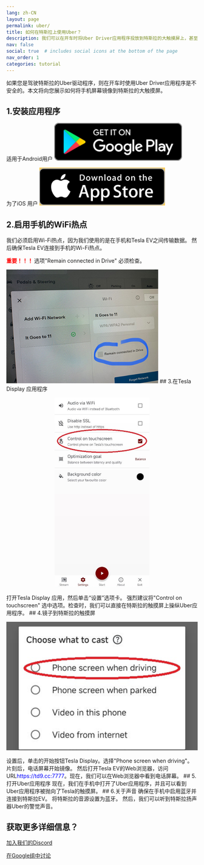 ```yaml
---
lang: zh-CN
layout: page
permalink: uber/
title: 如何在特斯拉上使用Uber？
description: 我们可以在开车时将Uber Driver应用程序投放到特斯拉的大触摸屏上，甚至可以直接在Tesla的触摸屏上操纵Uber应用程序。
nav: false
social: true  # includes social icons at the bottom of the page
nav_order: 1
categories: tutorial
---
```


如果您是驾驶特斯拉的Uber驱动程序，则在开车时使用Uber Driver应用程序是不安全的。本文将向您展示如何将手机屏幕镜像到特斯拉的大触摸屏。

## 1.安装应用程序
适用于Android用户
<a id ="googleplay" href ="https://play.google.com/store/apps/details?id=io.github.blackpill.tesladisplay&referrer=utm_source%3Dgithub%26utm_medium%3Dorganic">
<img src="/assets/img/google-play-badge.svg" height="100px">
</a>

为了iOS 用户
<a id ="appstore" href ="https://apps.apple.com/app/tesdisplay-screen-mirror/id6469987744">
<img src="/assets/img/app-store-badge.png" height="100px">
</a>

## 2.启用手机的WiFi热点
<p>我们必须启用Wi-Fi热点，因为我们使用的是在手机和Tesla EV之间传输数据。
然后确保Tesla EV连接到手机的Wi-Fi热点。</p>
<p><span style="color: red"> <b>重要！！！ </b></span> 选项"Remain connected in Drive" 必须检查。</p>
<img src="/assets/img/wifi-connected.jpg" height="300px">
## 3.在Tesla Display 应用程序
<p style="text-align: center;">
<img src="/assets/img/settings-nav.jpg" alt="The settings of Tesla Display app for using Uber" height="500px">
</p>
打开Tesla Display 应用，然后单击“设置”选项卡。
强烈建议将"Control on touchscreen" 选中选项。检查时，我们可以直接在特斯拉的触摸屏上操纵Uber应用程序。
## 4.镜子到特斯拉的触摸屏
<p style="text-align: center;">
<img src="/assets/img/phone-screen.jpg" alt="The start choice of Tesla Display app for using Uber" width="540px">
</p>
设置后，单击的开始按钮Tesla Display。选择"Phone screen when driving"。片刻后，电话屏幕开始镜像。
然后打开Tesla EV的Web浏览器，访问URL<span style="color:blue">https://td9.cc:7777</span>。现在，我们可以在Web浏览器中看到电话屏幕。
## 5.打开Uber应用程序
现在，我们在手机中打开了Uber应用程序，并且可以看到Uber应用程序被抛向了Tesla的触摸屏。
## 6.关于声音
确保在手机中启用蓝牙并连接到特斯拉EV。
将特斯拉的音源设置为蓝牙。
然后，我们可以听到特斯拉扬声器Uber的警觉声音。

## 获取更多详细信息？
<p> <a href ="https://discord.gg/Tvbs9uWcN9" 目标="_blank">加入我们的Discord</a> </p>
<p> <a href ="https://groups.google.com/g/tesla-display" 目标="_blank">在Google组中讨论</a> </p>

